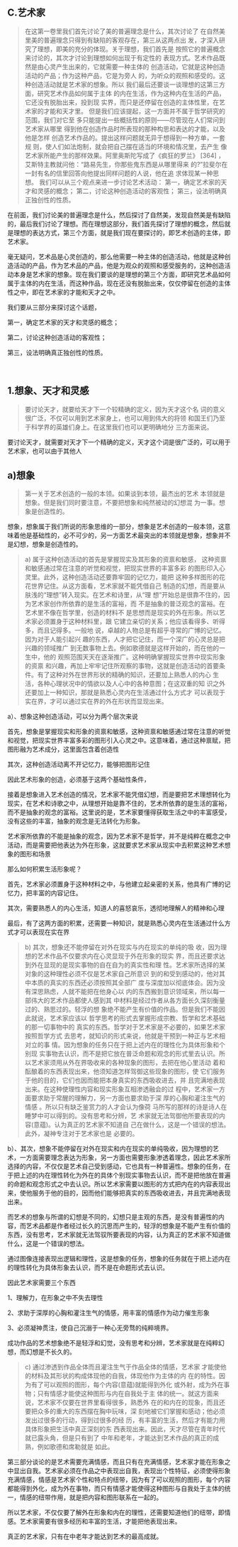 <h2>C.艺术家</h2><blockquote data-pid="_pKyjs7B">在这第⼀卷⾥我们⾸先讨论了美的普遍理念是什么，其次讨论了 在⾃然美⾥美的普遍理念只得到有缺陷的客观存在，第三从这两点出 发，才深⼊研究了理想，即美的充分的体现。关于理想，我们⾸先是 按照它的普遍概念来讨论的，其次才讨论到理想如何出现于有定性的 表现⽅式。艺术作品既然是由⼼灵产⽣出来的，它就需要⼀种主体的 创造活动，它就是这种创造活动的产品；作为这种产品，它是为旁⼈ 的，为听众的观照和感受的。这种创造活动就是艺术家的想象。所以 我们最后还要谈⼀谈理想的这第三⽅⾯，研究艺术作品如何属于主体 的内在⽣活，作为这种内在⽣活的产品，它还没有脱胎出来，投到现 实界，⽽只是还停留在创造的主体性⾥，在艺术家的才能和天才⾥。 但是我们应该提起，这⼀⽅⾯并不属于哲学研究的范围，我们对它⾄ 多只能提出⼀些概括性的原则——尽管现在⼈们常问到艺术家从哪⾥ 得到他在创造作品时所表现的那种构思和表达的才能，以及他是怎样 创造艺术作品的。提出这样问题就⽆异于想得到⼀种⽅单，⼀套规 则，使⼈们如法炮制，就会把⾃⼰摆在适当的环境和情况⾥，去产⽣ 像艺术家所能产⽣的那样效果。阿⾥奥斯陀写成了《疯狂的罗兰》 [364] ，艾斯特主教就问他：“路易先⽣，你那些⿁东⻄是从哪⾥得来 的?”拉斐尔在⼀封有名的信⾥回答向他提出同样问题的⼈说，他在追 求体现某⼀种思想。 我们可以从三个观点来进⼀步讨论艺术活动： 第⼀，确定艺术家的天才和灵感的概念； 第⼆，讨论这种创造活动的客观性； 第三，设法明确真正独创性的性质。</blockquote><p data-pid="alJuOsRb">在前面，我们讨论美的普遍理念是什么，然后探讨了自然美，发现自然美是有缺陷的，最后我们讨论了理想。而在理想这部分，我们首先探讨了理想的概念，然后就是理想的表达方式，第三个方面，就是我们现在要探讨的，即艺术创造的主体，即艺术家。</p><p data-pid="BSCx9cTp">毫无疑问，艺术品是心灵创造的，那么他需要一种主体的创造活动，他就是这种创造活动的产品，作为艺术品的产品，他是为观众的观照和感受服务的，这种创造活动本身是艺术家的想象。现在我们要谈的是理想的第三个方面，即研究艺术品如何属于主体的内在生活，而这种作品，现在还没有脱胎出来，仅仅停留在创造的主体性之中，即在艺术家的才能和天才之中。</p><p data-pid="-eLrsHdO">我们要从三部分来探讨这个话题，</p><p data-pid="N9xP92zj">第⼀，确定艺术家的天才和灵感的概念；</p><p data-pid="E4wkRwf6"> 第⼆，讨论这种创造活动的客观性；</p><p data-pid="puoVH_-Y"> 第三，设法明确真正独创性的性质。</p><p><br></p><h2>1.想象、天才和灵感</h2><blockquote data-pid="UGizf80U">要讨论天才，就要给天才下⼀个较精确的定义，因为天才这个名 词的意义很⼴泛，不仅可以⽤到艺术家⾝上，也可以⽤到伟⼤的将领 和国王们乃⾄于科学界的英雄们⾝上。在这⾥我们也可以更明确地分 三⽅⾯来说。</blockquote><p data-pid="wIIc14wW">要讨论天才，就需要对天才下一个精确的定义，天才这个词是很广泛的，可以用于艺术家，也可以由于其他人</p><h2>a)想象</h2><blockquote data-pid="LQyc6DJd">第⼀关于艺术创造的⼀般的本领。如果谈到本领，最杰出的艺术 本领就是想象。但是我们同时要注意，不要把想象和纯然被动的幻想混 为⼀事。想象是创造性的。</blockquote><p data-pid="EtSxXz30">想象，想象属于我们所说的形象思维的一部分，想象是艺术创造的一般本领，这意味着他是基础性的，必不可少的，另一方面艺术最突出的本领就是想象，想象并不是幻想，想象是创造性的。</p><blockquote data-pid="MFADJmMl"> a) 属于这种创造活动的⾸先是掌握现实及其形象的资禀和敏感， 这种资禀和敏感通过常在注意的听觉和视觉，把现实世界的丰富多彩 的图形印⼊⼼灵⾥。此外，这种创造活动还要靠牢固的记忆⼒，能把 这种多样图形的花花世界记住。从这⽅⾯看，艺术家就不能凭借⾃⼰ 制造的幻想，⽽是要从肤浅的“理想”转⼊现实。在艺术和诗⾥，从“理 想”开始总是很靠不住的，因为艺术家创作所依靠的是⽣活的富裕，⽽ 不是抽象的普泛观念的富裕。在艺术⾥不像在哲学⾥，创造的材料不 是思想⽽是现实的外在形象。所以艺术家必须置⾝于这种材料⾥，跟 它建⽴亲切的关系；他应该看得多、听得多，⽽且记得多。⼀般地 说，卓越的⼈物总是有超乎寻常的⼴博的记忆。因为对于⼈能引起兴 趣的东⻄，⼈才把它记住，⽽⼀个深⼴的⼼灵总是把兴趣的领域推⼴ 到⽆数事物上去。例如歌德就是这样开始的，⽽在他的⼀⽣中，他的 观照范围天天在逐渐推⼴。这种明确掌握现实世界中现实形象的资禀 和兴趣，再加上牢牢记住所观察的事物，这就是创造活动的⾸要条 件。有了这种对外在世界形状的精确的知识，还要加上熟悉⼈的内⼼ ⽣活，各种⼼理状况中的情欲以及⼈⼼中的各种意图；在这双重的知 识之外还要加上⼀种知识，那就是熟悉⼼灵内在⽣活通过什么⽅式才 可以表现于实在界，才可以通过实在界的外在形状⽽显现出来。</blockquote><p data-pid="f9LtBCv1">a）、想象这种创造活动，可以分为两个层次来说</p><p data-pid="yDXvseqG">首先，想象是掌握现实和形象的资禀和敏感，这种资禀和敏感通过常在注意的听觉和视觉，把现实世界丰富多彩的图形引入心灵之中。这意味着，通过这种禀赋，把图形融为艺术成分，这里面包含着创造性</p><p data-pid="Guvx_9ou">其次，这种创造活动离不开记忆力，能够把图形记住</p><p data-pid="Fr-stdIM">因此艺术形象的创造，必须基于这两个基础性条件，</p><p data-pid="YX4suL8l">接着是想象进入艺术创造的情况，艺术家不能凭借幻想，而是要把艺术理想转化为现实，在艺术和诗歌之中，从理想开始是靠不住的，艺术所依靠的是生活的富裕，而不是抽象的观念的富裕。这里说的是，艺术家要懂得获取生活之中的丰富感受，没有这些的丰富，抽象的观念是无法转化为形象。</p><p data-pid="X2bcsylU">艺术家所依靠的不能是抽象的观念，因为艺术家不是哲学，并不是纯粹在概念之中活动，而是需要把他表达为外在形象，这就要求艺术家从现实中去积累这种艺术想象的图形和场景</p><p data-pid="b7vQvvff">那么如何积累生活形象呢？</p><p data-pid="B4-sWUJN">首先，艺术家必须置身于这种材料之中，与他建立起亲密的关系，他具有广博的记忆力，把丰富的内容记住。</p><p data-pid="nsaE2mJl">其次，需要熟悉人的内心生活，知道人的喜怒哀乐，透彻地理解人的精神和心理</p><p data-pid="S5yP3tcu">最后，有了这两方面的积累，还需要一种知识，就是熟悉心灵内在生活通过什么方式才可以表现在实在界</p><blockquote data-pid="0iyQHeGW">b) 其次，想象还不能停留在对外在现实与内在现实的单纯的吸 收，因为理想的艺术作品不仅要求内在⼼灵显现于外在形象的现实 界，⽽且还要求达到外在显现的是现实事物的⾃在⾃为的真实性和理 性。艺术家所选择的某对象的这种理性必须不仅是艺术家⾃⼰所意识 到的和受到感动的，他对其中本质的真实的东⻄还必须按照其全部⼴ 度与深度加以彻底体会。因为没有深思熟虑，⼈就不能把在他⾝⼼以 内的东⻄搬到意识领域来，所以每⼀部伟⼤的艺术作品都使⼈感到其 中材料是经过作者从各⽅⾯⻓久深刻衡量过的、熟思过的。轻浮的想 象绝不能产⽣有价值的作品。但是我们不能因此就说，艺术家应该以 哲学思考的形式去掌握形成宗教、哲学和艺术基础的那⼀切事物中的 真实的东⻄。哲学对于艺术家是不必要的，如果艺术家按照哲学⽅式 去思考，就知识的形式来说，他就是⼲预到⼀种正与艺术相对⽴的事 情。因为想象的任务只在于把上述内在的理性化为具体形象和个别现 实事物去认识，⽽不是把它放在普泛命题和观念的形式⾥去认识。所 以艺术家须⽤从外在界吸收来的各种现象的图形，去把在他⼼⾥活动 着和酝酿着的东⻄表现出来，他须知道怎样驾御这些现象的图形，使 它们服务于他的⽬的，它们也因⽽能把本⾝真实的东⻄吸收进去，并 且完满地表现出来。在这种使理性内容和现实形象互相渗透融会的过 程中，艺术家⼀⽅⾯要求助于常醒的理解⼒，另⼀⽅⾯也要求助于深 厚的⼼胸和灌注⽣⽓的情感 。所以只有缺乏鉴赏⼒的⼈才会认为像荷 ⻢所写的那样的诗是诗⼈在睡梦中可以得到的。没有思考和分辨，艺 术家就⽆法驾御他所要表现的内容(意蕴)。认为真正的艺术家不知道⾃ ⼰在做什么，这是⼀个错误的想法。此外，凝神专注对于艺术家也是 必要的。</blockquote><p data-pid="KhlLzuaA">b）、其次，想象不能停留在对外在现实和内在现实的单纯吸收，因为理想的艺术，一方面需要理念表达为形象，另一方面也需要形象渗透着理念，因此艺术家所选择的内容，不仅仅是艺术自己受到感动，它也具有一种普遍性。想象的任务，在于把上述的内在理性转化为外在的具体个别现实事物去认识，而不是把他放在普遍的命题和观念形式之中去认识。所以艺术家需要以图形的方式把内在的内容表现出来，使他服务于他的目的，因而他们能够把真实的东西吸收进去，并且完满地表现出来。</p><p data-pid="m9gmFPpY">而艺术的想象与所谓的幻想是不同的，幻想只是主观的东西，是没有普遍性的内容，而艺术品都是作者经过长久的沉思而产生的，轻浮的想象是不能产生有价值的东西，没有思考，艺术家就无法驾驭所要表现的内容，认为真正的艺术家不知道做什么，这是一个错误的想法。</p><p data-pid="KEFDu7Ez">通过图像连接表现出逻辑和理性，这是想象的任务，想象的任务就在于把上述内在的理性转化为具体形象去认识，而不是在命题形式去认识。</p><p data-pid="jrtzINXd">因此艺术家需要三个东西</p><p data-pid="bcq4-yys">1、理解力，在形象之中不失去理性</p><p data-pid="dJT7GD7e">2、求助于深厚的心胸和灌注生气的情感，用丰富的情感作为动力催生形象</p><p data-pid="my-UAXTs">3、必须凝神贯注，使自己沉溺于一种心无旁骛的纯粹境界。</p><p data-pid="XaBvMmGR">成功作品的艺术想象绝不是轻浮和幻觉，没有思考和分辨，艺术家就是在纯粹幻想，而幻想是不长久的。</p><blockquote data-pid="3fJpiZZY">c) 通过渗透到作品全体⽽且灌注⽣⽓于作品全体的情感，艺术家 才能使他的材料及其形状的构成体现他的⾃我，体现他作为主体的内 在的特性。因为有了可以观照的图形，每个内容(意蕴)就能得到外化 或外射，成为外在事物；只有情感才能使这种图形与内在⾃我处于主 体的统⼀。就这⽅⾯来说，艺术家不仅要在世界⾥看得很多，熟悉外 在的和内在的现象，⽽且还要把众多的重⼤的东⻄摆在胸中玩味，深 刻地被它们掌握和感动；他必须发出过很多的⾏动，得到过很多的经 历，有丰富的⽣活，然后才有能⼒⽤具体形象把⽣活中真正深刻的东 ⻄表现出来。因此，天才尽管在⻘年时代就已露头⾓，但是只有到了 中年和⽼年，才能达到艺术作品的真正的成熟，例如歌德和席勒就是 如此。</blockquote><p data-pid="_bs2JnHL">第三部分谈论的是艺术需要充满情感，而且只有在充满情感，艺术家才能在形象之中显出自我。艺术家必须在作品之中表现出自我，表现出个性特征，必须使得形象充满情感，情感是艺术家个性和特点的纽带，因为有了可以观照的图形，每个内容都能得到外化，成为外在事物，而只有情感才能使得这种图形与自我处于主体的统一，情感的纽带作用，就是把内容和图形联系在一起的。</p><p data-pid="wp7Bjckg">所以艺术家，不仅仅要了解外在形象和内在的理性，还需要知道他们的纽带，即情感。艺术家需要有很多经历和丰富的生活，才能把他表现出来。</p><p data-pid="7oltAPm2">真正的艺术家，只有在中老年才能达到艺术的最高成就。</p><p></p>